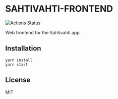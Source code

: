 # SAHTIVAHTI-FRONTEND

[![Actions Status](https://github.com/sahtivahti/frontend/workflows/CI/badge.svg)](https://github.com/sahtivahti/frontend/actions)

Web frontend for the Sahtivahti app.

## Installation

```
yarn install
yarn start
```

## License

MIT